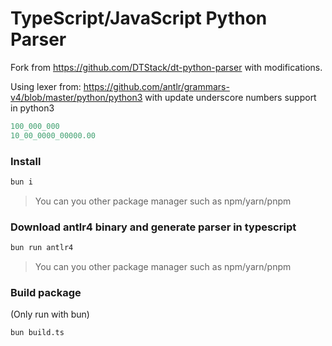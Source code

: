 # TypeScript/JavaScript Python Parser

Fork from https://github.com/DTStack/dt-python-parser with modifications.

Using lexer from: https://github.com/antlr/grammars-v4/blob/master/python/python3 with update underscore numbers support in python3
```python
100_000_000
10_00_0000_00000.00
```

### Install
```bash
bun i
```
> You can you other package manager such as npm/yarn/pnpm
### Download antlr4 binary and generate parser in typescript
```bash
bun run antlr4
```
> You can you other package manager such as npm/yarn/pnpm
### Build package
(Only run with bun)
```bash
bun build.ts
```
